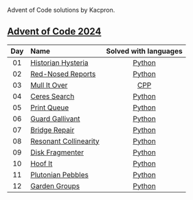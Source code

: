 Advent of Code solutions by Kacpron.

## [Advent of Code 2024](https://adventofcode.com/2024/)

| Day | Name                                                        | Solved with languages                                                                                                       |
|:---:|:------------------------------------------------------------|:---------------------------------------------------------------------------------------------------------------------------:|
| 01  | [Historian Hysteria](https://adventofcode.com/2024/day/1)   | [Python](day01/solve.py)                                                                                                 |
| 02  | [Red-Nosed Reports](https://adventofcode.com/2024/day/2)    | [Python](day02/solve.py)                                                                                                 |
| 03  | [Mull It Over](https://adventofcode.com/2024/day/4)    | [CPP](day03/solve.cpp)                                                                                                 |
| 04  | [Ceres Search](https://adventofcode.com/2024/day/4)    | [Python](day04/solve.py)                                                                                                 |
| 05 | [Print Queue](https://adventofcode.com/2024/day/5)    | [Python](day05/solve.py)                                                                                                 |
| 06 | [Guard Gallivant](https://adventofcode.com/2024/day/6)    | [Python](day06/solve.py)                                                                                                 |
| 07 | [Bridge Repair](https://adventofcode.com/2024/day/7)    | [Python](day07/solve.py)                                                                                                 |
| 08 | [Resonant Collinearity](https://adventofcode.com/2024/day/8)    | [Python](day08/solve.py)                                                                                                 |
| 09 | [Disk Fragmenter](https://adventofcode.com/2024/day/9)    | [Python](day09/solve.py)                                                                                                 |
| 10 | [Hoof It](https://adventofcode.com/2024/day/10)    | [Python](day10/solve.py)                                                                                                 |
| 11 | [Plutonian Pebbles](https://adventofcode.com/2024/day/11)    | [Python](day11/solve.py)                                                                                                 |
| 12 | [Garden Groups](https://adventofcode.com/2024/day/12)    | [Python](day12/solve.py)                                                                                                 |
